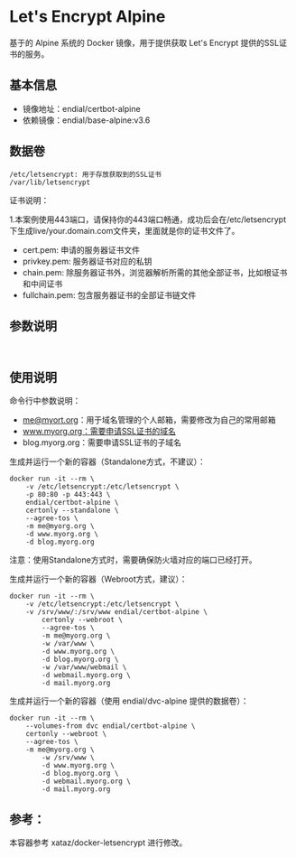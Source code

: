 # Let's Encrypt Alpine
基于的 Alpine 系统的 Docker 镜像，用于提供获取 Let's Encrypt 提供的SSL证书的服务。



## 基本信息

* 镜像地址：endial/certbot-alpine
* 依赖镜像：endial/base-alpine:v3.6



## 数据卷

```
/etc/letsencrypt: 用于存放获取到的SSL证书
/var/lib/letsencrypt
```

证书说明：

1.本案例使用443端口，请保持你的443端口畅通，成功后会在/etc/letsencrypt下生成live/your.domain.com文件夹，里面就是你的证书文件了。

- cert.pem: 申请的服务器证书文件
- privkey.pem: 服务器证书对应的私钥
- chain.pem: 除服务器证书外，浏览器解析所需的其他全部证书，比如根证书和中间证书
- fullchain.pem: 包含服务器证书的全部证书链文件



## 参数说明

```
 
```



## 使用说明

命令行中参数说明：

- me@myort.org：用于域名管理的个人邮箱，需要修改为自己的常用邮箱
- www.myorg.org：需要申请SSL证书的域名
- blog.myorg.org：需要申请SSL证书的子域名

生成并运行一个新的容器（Standalone方式，不建议）：

```
docker run -it --rm \
    -v /etc/letsencrypt:/etc/letsencrypt \
    -p 80:80 -p 443:443 \
    endial/certbot-alpine \
    certonly --standalone \
    --agree-tos \
    -m me@myorg.org \
    -d www.myorg.org \
    -d blog.myorg.org
```

注意：使用Standalone方式时，需要确保防火墙对应的端口已经打开。



生成并运行一个新的容器（Webroot方式，建议）：

```
docker run -it --rm \
	-v /etc/letsencrypt:/etc/letsencrypt \
	-v /srv/www/:/srv/www endial/certbot-alpine \
		certonly --webroot \
		--agree-tos \
		-m me@myorg.org \
		-w /var/www \
		-d www.myorg.org \
		-d blog.myorg.org \
		-w /var/www/webmail \
		-d webmail.myorg.org \
		-d mail.myorg.org
```



生成并运行一个新的容器（使用 endial/dvc-alpine 提供的数据卷）：

```
docker run -it --rm \
    --volumes-from dvc endial/certbot-alpine \
    certonly --webroot \
    --agree-tos \
    -m me@myorg.org \
		-w /srv/www \
		-d www.myorg.org \
		-d blog.myorg.org \
		-d webmail.myorg.org \
		-d mail.myorg.org
```



## 参考：

本容器参考 xataz/docker-letsencrypt 进行修改。
